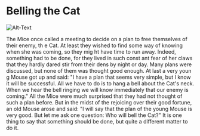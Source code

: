 # Belling the Cat

![Alt-Text](http://read.gov/aesop/media/belling-the-cat_Resources/belling-the-cat-5.jpg)

The Mice once called a meeting to decide on a plan to free themselves of their enemy, th
e Cat. At least they wished to find some way of knowing when she was coming, so they mig
ht have time to run away. Indeed, something had to be done, for they lived in such const
ant fear of her claws that they hardly dared stir from their dens by night or day.
Many plans were discussed, but none of them was thought good enough. At last a very youn
g Mouse got up and said:
"I have a plan that seems very simple, but I know it will be successful.
All we have to do is to hang a bell about the Cat's neck. When we hear the bell ringing
we will know immediately that our enemy is coming."
All the Mice were much surprised that they had not thought of such a plan before. But in
the midst of the rejoicing over their good fortune, an old Mouse arose and said:
"I will say that the plan of the young Mouse is very good. But let me ask one question:
Who will bell the Cat?"
It is one thing to say that something should be done, but quite a different matter to do
it.

